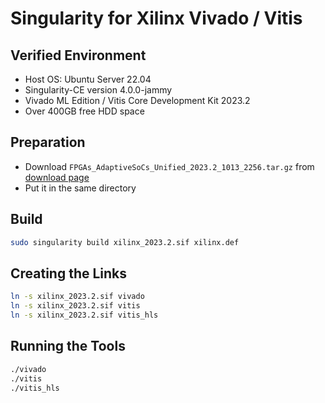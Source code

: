 # Singularity for Xilinx Vivado / Vitis

## Verified Environment
- Host OS: Ubuntu Server 22.04
- Singularity-CE version 4.0.0-jammy
- Vivado ML Edition / Vitis Core Development Kit 2023.2
- Over 400GB free HDD space

## Preparation
- Download `FPGAs_AdaptiveSoCs_Unified_2023.2_1013_2256.tar.gz` from [download page](https://www.xilinx.com/support/download.html)
- Put it in the same directory

## Build
```bash
sudo singularity build xilinx_2023.2.sif xilinx.def
```

## Creating the Links
```bash
ln -s xilinx_2023.2.sif vivado
ln -s xilinx_2023.2.sif vitis
ln -s xilinx_2023.2.sif vitis_hls
```

## Running the Tools
```bash
./vivado
./vitis
./vitis_hls
```
